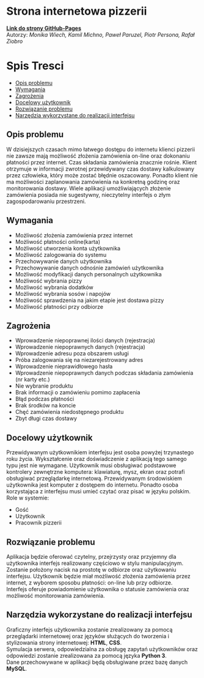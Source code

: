 # Strona internetowa pizzerii
[**Link do strony GitHub-Pages**](https://goo.gl/5HAqbw "Pizzeria")  
Autorzy: *Monika Wiech, Kamil Michno, Paweł Paruzel, Piotr Persona, Rafał Ziobro*
  
Spis Tresci
===========
* [Opis problemu](#opis-problemu)
* [Wymagania](#wymagania)
* [Zagrożenia](#zagrożenia)
* [Docelowy użytkownik](#docelowy-użytkownik)
* [Rozwiązanie problemu](#rozwiązanie-problemu)
* [Narzędzia wykorzystane do realizacji interfejsu](#narzędzia-wykorzystane-do-realizacji-interfejsu)
  
## Opis problemu

W dzisiejszych czasach mimo łatwego dostępu do internetu klienci pizzerii nie zawsze mają możliwość złożenia zamówienia on-line oraz dokonaniu płatności przez internet. Czas składania zamówienia znacznie rośnie. Klient otrzymuje w informacji zwrotnej przewidywany czas dostawy kalkulowany przez człowieka, który może zostać błędnie oszacowany. Ponadto klient nie ma możliwości zaplanowania zamówienia na konkretną godzinę oraz monitorowania dostawy. 
Wiele aplikacji umożliwiających złożenie zamówienia posiada nie sugestywny, nieczytelny interfejs o złym zagospodarowaniu przestrzeni. 

## Wymagania

* Możliwość złożenia zamówienia przez internet
* Możliwość płatności online(karta)
* Możliwość utworzenia konta użytkownika
* Możliwość zalogowania do systemu
* Przechowywanie  danych użytkownika
* Przechowywanie danych odnośnie zamówień użytkownika
* Możliwość modyfikacji danych personalnych użytkownika
* Możliwość wybrania pizzy
* Możliwość wybrania dodatków
* Możliwość wybrania sosów i napojów
* Możliwość sprawdzenia na jakim etapie jest dostawa pizzy
* Możliwość płatności przy odbiorze

## Zagrożenia

* Wprowadzenie niepoprawnej ilości danych (rejestracja)
* Wprowadzenie niepoprawnych danych (rejestracja)
* Wprowadzenie adresu poza obszarem usługi
* Próba zalogowania się na niezarejestrowany adres
* Wprowadzenie nieprawidłowego hasła
* Wprowadzenie niepoprawnych danych podczas składania zamówienia (nr karty etc.)
* Nie wybranie produktu
* Brak informacji o zamówieniu pomimo zapłacenia
* Błąd podczas płatności
* Brak środków na koncie
* Chęć zamówienia niedostępnego produktu
* Zbyt długi czas dostawy

## Docelowy użytkownik

Przewidywanym użytkownikiem interfejsu jest osoba powyżej trzynastego roku życia. Wykształcenie oraz doświadczenie z aplikacją tego samego typu jest nie wymagane. Użytkownik musi obsługiwać podstawowe kontrolery zewnętrzne komputera: klawiaturę, mysz, ekran oraz potrafi obsługiwać przeglądarkę internetową. Przewidywanym środowiskiem użytkownika jest komputer z dostępem do internetu. Ponadto osoba korzystająca z interfejsu musi umieć czytać oraz pisać w języku polskim.  
Role w systemie: 
* Gość
* Użytkownik
* Pracownik pizzerii

## Rozwiązanie problemu

Aplikacja będzie oferować czytelny, przejrzysty oraz przyjemny dla użytkownika interfejs realizowany częściowo w stylu manipulacyjnym. Zostanie położony nacisk na prostotę w odbiorze oraz użytkowaniu interfejsu. Użytkownik będzie miał możliwość złożenia zamówienia przez internet, z wyborem sposobu płatności: on-line lub przy odbiorze.  
Interfejs oferuje powiadomienie użytkownika o statusie zamówienia oraz możliwość monitorowania zamówienia.  

## Narzędzia wykorzystane do realizacji interfejsu

Graficzny interfejs użytkownika zostanie zrealizowany za pomocą przeglądarki internetowej oraz języków służących do tworzenia i stylizowania strony internetowej: **HTML**, **CSS**.  
Symulacja serwera, odpowiedzialna za obsługę zapytań użytkowników oraz odpowiedzi zostanie zrealizowana za pomocą języka **Python 3**.  
Dane przechowywane w aplikacji będą obsługiwane przez bazę danych **MySQL**.  
